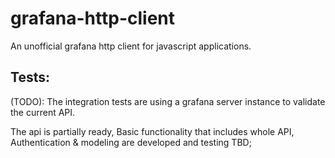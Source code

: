 # grafana-http-client
An unofficial grafana http client for javascript applications.

## Tests:
(TODO): The integration tests are using a grafana server instance to validate
the current API.

The api is partially ready, 
Basic functionality that includes whole API, Authentication & modeling are developed and testing TBD;